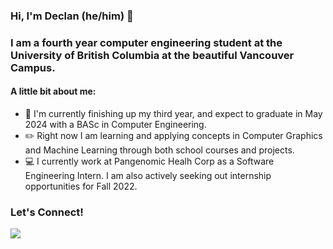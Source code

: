 ### Hi, I'm Declan (he/him) 👋

### I am a fourth year computer engineering student at the University of British Columbia at the beautiful Vancouver Campus.

#### A little bit about me:

- 🏫 I'm currently finishing up my third year, and expect to graduate in May 2024 with a BASc in Computer Engineering.
- ✏️ Right now I am learning and applying concepts in Computer Graphics and Machine Learning through both school courses and projects.
- 💻 I currently work at Pangenomic Healh Corp as a Software Engineering Intern. I am also actively seeking out internship opportunities for Fall 2022.


### Let's Connect!
<div>
 <a href="https://www.linkedin.com/in/djpbyrne/"><img src="https://img.shields.io/badge/LinkedIn-0A66C2?style=flat-square&logo=LinkedIn&logoColor=white&link=https://www.linkedin.com/in/ritchie-xia-1b5052206/"></a>   
</div>
